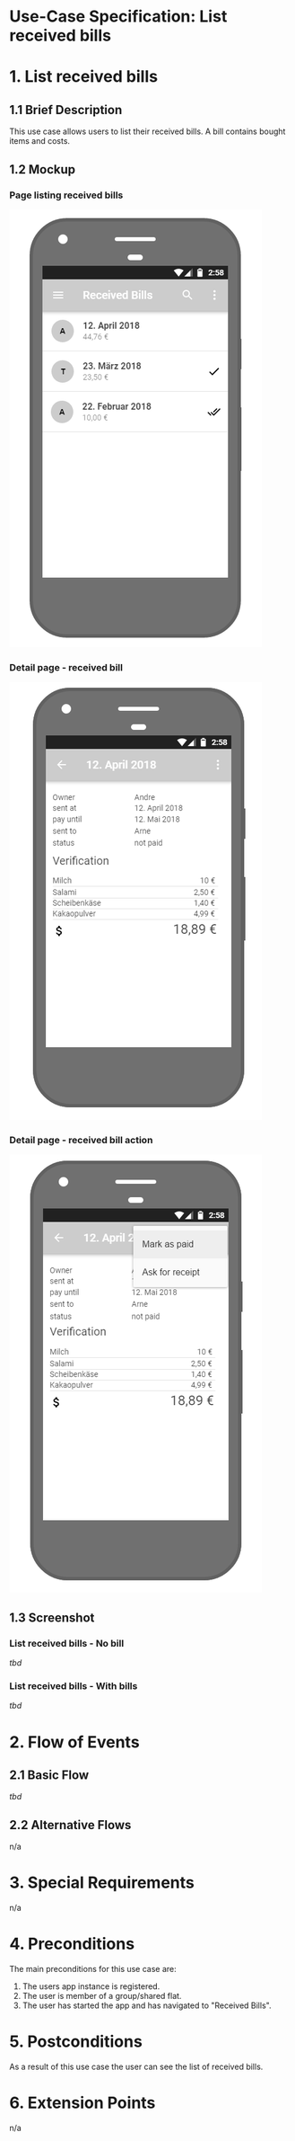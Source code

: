 # Use-Case Specification: List received bills

# 1. List received bills

## 1.1 Brief Description
This use case allows users to list their received bills. A bill contains bought items and costs.

## 1.2 Mockup
### Page listing received bills
![List received bills](../Mockups/uc_list_received_bills_list.png)

### Detail page - received bill
![Received bill details](../Mockups/uc_list_received_bills_detail.png)

### Detail page - received bill action
![Received bill details action menu](../Mockups/uc_list_received_bills_detail_actions.png)

## 1.3 Screenshot
### List received bills - No bill
*tbd*

### List received bills - With bills
*tbd*

# 2. Flow of Events

## 2.1 Basic Flow
*tbd*

## 2.2 Alternative Flows
n/a

# 3. Special Requirements
n/a

# 4. Preconditions
The main preconditions for this use case are:

 1. The users app instance is registered.
 2. The user is member of a group/shared flat.
 3. The user has started the app and has navigated to "Received Bills".

# 5. Postconditions
As a result of this use case the user can see the list of received bills.

# 6. Extension Points
n/a
